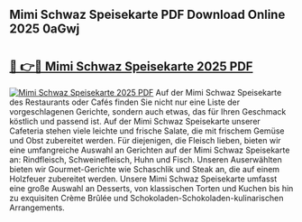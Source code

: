 ## Mimi Schwaz Speisekarte PDF Download Online 2025 0aGwj

# <h2><a href="http://gcct17.nevu.top/?p=Mimi+Schwaz+Speisekarte">🔗 👉🔴 Mimi Schwaz Speisekarte 2025 PDF</a></h2>

[![Mimi Schwaz Speisekarte 2025 PDF](https://i.imgur.com/dBaPXMq.png)](http://gcct17.nevu.top/?p=Mimi+Schwaz+Speisekarte)
Auf der Mimi Schwaz Speisekarte des Restaurants oder Cafés finden Sie nicht nur eine Liste der vorgeschlagenen Gerichte, sondern auch etwas, das für Ihren Geschmack köstlich und passend ist. Auf der Mimi Schwaz Speisekarte unserer Cafeteria stehen viele leichte und frische Salate, die mit frischem Gemüse und Obst zubereitet werden. Für diejenigen, die Fleisch lieben, bieten wir eine umfangreiche Auswahl an Gerichten auf der Mimi Schwaz Speisekarte an: Rindfleisch, Schweinefleisch, Huhn und Fisch. Unseren Auserwählten bieten wir Gourmet-Gerichte wie Schaschlik und Steak an, die auf einem Holzfeuer zubereitet werden. Unsere Mimi Schwaz Speisekarte umfasst eine große Auswahl an Desserts, von klassischen Torten und Kuchen bis hin zu exquisiten Crème Brûlée und Schokoladen-Schokoladen-kulinarischen Arrangements.
